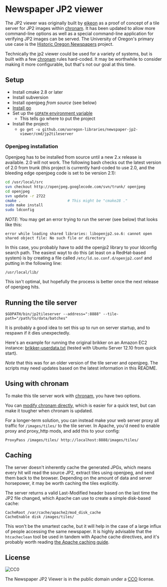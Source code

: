Newspaper JP2 viewer
=======

The JP2 viewer was originally built by [eikeon](https://github.com/eikeon) as a
proof of concept of a tile server for JP2 images within
[chronam](https://github.com/LibraryOfCongress/chronam).  It has been updated
to allow more command-line options as well as a special command-line
application for verifying JP2 images can be served.  The University of Oregon's
primary use case is the [Historic Oregon
Newspapers](http://oregonnews.uoregon.edu/) project.

Technically the jp2 viewer could be used for a variety of systems, but is built
with a few [chronam](https://github.com/LibraryOfCongress/chronam) rules
hard-coded.  It may be worthwhile to consider making it more configurable, but
that's not our goal at this time.

Setup
-----

- Install cmake 2.8 or later
- Install subversion
- Install openjpeg *from source* (see below)
- [Install go](http://golang.org/doc/install)
- Set up the [`GOPATH` environment variable](http://golang.org/doc/code.html#GOPATH)
  - This tells go where to put the project
- Install the project:
  - `go get -u github.com/uoregon-libraries/newspaper-jp2-viewer/cmd/jp2tileserver`

### Openjpeg installation

Openjpeg has to be installed from source until a new 2.x release is available.
2.0 will not work.  The following bash checks out the latest version of 2.0
from trunk (this project is currently hard-coded to use 2.0, and the bleeding
edge openjpeg code is set to be version 2.1):

```bash
cd /usr/local/src
svn checkout http://openjpeg.googlecode.com/svn/trunk/ openjpeg
cd openjpeg
svn update -r 2722
cmake .                     # This might be "cmake28 ."
sudo make install
sudo ldconfig
```

*NOTE*: You may get an error trying to run the server (see below) that looks
like this:

    error while loading shared libraries: libopenjp2.so.6: cannot open shared object file: No such file or directory

In this case, you probably have to add the openjp2 library to your ldconfig
search path.  The easiest wayt to do this (at least on a RedHat-based system)
is by creating a file called `/etc/ld.so.conf.d/openjp2.conf` and putting in
the following line:

    /usr/local/lib/

This isn't optimal, but hopefully the process is better once the next release
of openjpeg hits.

Running the tile server
-----

`$GOPATH/bin/jp2tileserver --address=":8888" --tile-path="/path/to/data/batches"`

It is probably a good idea to set this up to run on server startup, and to
respawn if it dies unexpectedly.

Here's an example for running the original brikker on an Amazon EC2 instance:
[brikker-userdata.txt](https://gist.github.com/eikeon/5124717) (tested with
Ubuntu Server 12.10 from quick start).

*Note* that this was for an older version of the tile server and openjpeg.  The
scripts may need updates based on the latest information in this README.

Using with chronam
-----

To make this tile server work with
[chronam](https://github.com/LibraryOfCongress/chronam), you have two options.

You can [modify chronam directly](https://gist.github.com/eikeon/5124779),
which is easier for a quick test, but can make it tougher when chronam is
updated.

For a longer-term solution, you can instead make your web server proxy all
traffic for `/images/tiles/` to the tile server.  In Apache, you'd need to
enable proxy and proxy_http mods, and add this to your config:

`ProxyPass /images/tiles/ http://localhost:8888/images/tiles/`

Caching
-----

The server doesn't inherently cache the generated JPGs, which means every hit
will read the source JP2, extract tiles using openjpeg, and send them back to
the browser.  Depending on the amount of data and server horsepower, it may be
worth caching the tiles explicitly.

The server returns a valid Last-Modified header based on the last time the JP2
file changed, which Apache can use to create a simple disk-based cache:

```
CacheRoot /var/cache/apache2/mod_disk_cache
CacheEnable disk /images/tiles/
```

This won't be the smartest cache, but it will help in the case of a large
influx of people accessing the same newspaper.  It is highly advisable that the
`htcacheclean` tool be used in tandem with Apache cache directives, and it's
probably worth reading [the Apache caching
guide](http://httpd.apache.org/docs/2.2/caching.html).

License
-----

<img src="http://i.creativecommons.org/p/zero/1.0/88x31.png" style="border-style: none;" alt="CC0" />

The Newspaper JP2 Viewer is in the public domain under a
[CCO](http://creativecommons.org/publicdomain/zero/1.0/") license.

